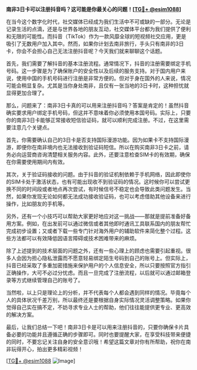 **南非3日卡可以注册抖音吗？这可能是你最关心的问题！[[TG💪+ @esim1088](https://t.me/s/esim1088)]**

在当今这个数字化时代，社交媒体已经成为我们生活中不可或缺的一部分。无论是记录生活的点滴，还是与世界各地的朋友互动，社交媒体平台都为我们提供了便利和无限的可能性。而抖音（TikTok）作为一款风靡全球的短视频社交应用，更是吸引了无数用户加入其中。然而，如果你计划去南非旅行，手头只有南非的3日卡，你会不会担心自己无法注册抖音呢？今天我们就来聊聊这个话题。

首先，我们需要了解抖音的基本注册流程。通常情况下，抖音的注册需要绑定手机号码。这一步骤是为了确保账户的安全性以及后续的服务支持。对于国内用户来说，使用中国的手机号码进行注册是非常方便的。但对于身在国外的人来说，情况可能会稍显复杂。尤其是当你身处南非，且仅有一张当地的3日卡时，这种担忧就显得更加合理了。

那么，问题来了：南非3日卡真的可以用来注册抖音吗？答案是肯定的！虽然抖音确实要求用户绑定手机号码，但这并不意味着你必须使用本国号码。实际上，只要你的南非3日卡能够正常接收短信验证码，就可以顺利完成注册。不过，在这里需要注意几个关键点。

首先，你需要确认自己的3日卡是否支持国际漫游功能。因为如果卡不支持国际漫游，即便你在南非境内也无法接收到验证码短信。所以在购买南非3日卡之前，请务必向运营商咨询清楚相关服务内容。此外，还要注意检查SIM卡的有效期，确保在你需要使用期间内有效。

其次，关于验证码接收的问题。由于抖音的验证机制依赖于手机网络，因此即使你的SIM卡处于激活状态，也有可能出现收不到验证码的情况。这时候你可以尝试更换不同的时间段或者地点再次尝试，有时候信号不稳定也会导致此类问题发生。当然，如果你发现无论如何都无法成功接收验证码，也可以考虑借助其他设备来进行操作，比如朋友的手机等。

另外，还有一个小技巧可以帮助大家更好地应对这一挑战——那就是提前准备好备用方案。例如，在出发前可以通过微信或者其他即时通讯工具联系国内的朋友帮忙完成初步设置；又或者下载一些专门针对海外用户的辅助软件来简化整个过程。这些方法都可以有效降低因语言障碍或技术困难带来的麻烦。

除了上述提到的技术层面的问题之外，还有一些心理上的顾虑也需要引起重视。很多人会因为担心隐私泄露而不愿意轻易绑定陌生号码到自己的账号上。但实际上，抖音已经采取了多重加密措施来保护用户的个人信息安全，所以只要按照官方指引正确操作，大可不必过分忧虑。而且一旦完成了注册流程，以后就可以通过邮箱登录等方式继续管理自己的账号了。

当然啦，以上只是理论上的分析，并不代表每个人都会遇到同样的情况。毕竟每个人的具体状况千差万别，所以最终还是要根据自身实际情况灵活调整策略。如果你觉得自己实在搞不定，不妨寻求专业人士的帮助，他们往往能提供更专业、更高效的解决方案。

最后，让我们总结一下吧！南非3日卡是可以用来注册抖音的，只要你确保卡片具备必要的功能并且遵循正确的步骤即可。同时也要提醒大家，在享受科技带来便捷的同时，不要忘记关注自身的安全意识哦！希望这篇文章对你有所帮助，祝你在南非玩得开心，拍出更多精彩视频！

[[TG💪+ @esim1088](https://t.me/s/esim1088) ![Image](https://i.postimg.cc/4NQfJmqS/Snipaste-2025-05-13-00-14-12.png)]